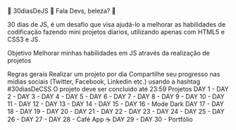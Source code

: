 🚀 30diasDeJS 🚀
Fala Devs, beleza? 🤘

30 dias de JS, é um desafio que visa ajudá-lo a melhorar as habilidades de codificação fazendo mini projetos diarios, utilizando apenas com HTML5 e CSS3 e JS. 

Objetivo
Melhorar minhas habilidades em JS através da realização de projetos

Regras gerais
Realizar um projeto por dia
Compartilhe seu progresso nas mídias sociais (Twitter, Facebook, Linkedin etc.) usando a hashtag #30diasDeCSS
O projeto deve ser concluído até 23:59
Projetos
DAY 1 - 
DAY 2 - 
DAY 3 - 
DAY 4 - 
DAY 5 - 
DAY 6 - 
DAY 7 - 
DAY 8 - 
DAY 9 - 
DAY 10 -
DAY 11 - 
DAY 12 - 
DAY 13 -
DAY 14 - 
DAY 15 - 
DAY 16 - Mode Dark
DAY 17 - 
DAY 18 - 
DAY 19 -
DAY 20 - 
DAY 21 - 
DAY 22 - 
DAY 23 - 
DAY 24 - 
DAY 25 - 
DAY 26 - 
DAY 27 - 
DAY 28 - Café App ☕
DAY 29 - 
DAY 30 - Portfólio
